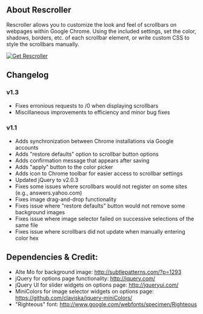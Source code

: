 ## About Rescroller

Rescroller allows you to customize the look and feel of scrollbars on webpages within Google Chrome. Using the included settings, set the color, shadows, borders, etc. of each scrollbar element, or write custom CSS to style the scrollbars manually.

[![Get Rescroller](https://developer.chrome.com/webstore/images/ChromeWebStore_Badge_v2_340x96.png "Get Rescroller")](https://chrome.google.com/webstore/detail/rescroller/ddehdnnhjimbggeeenghijehnpakijod)

## Changelog

### v1.3

- Fixes erronious requests to /0 when displaying scrollbars
- Miscillaneous improvements to efficiency and minor bug fixes

### v1.1

- Adds synchronization between Chrome installations via Google accounts
- Adds "restore defaults" option to scrollbar button options
- Adds confirmation message that appears after saving
- Adds "apply" button to the color picker
- Adds icon to Chrome toolbar for easier access to scrollbar settings
- Updated jQuery to v2.0.3
- Fixes some issues where scrollbars would not register on some sites (e.g., answers.yahoo.com)
- Fixes image drag-and-drop functionality
- Fixes issue where "restore defaults" button would not remove some background images
- Fixes issue where image selector failed on successive selections of the same file
- Fixes issue where scrollbars did not update when manually entering color hex

## Dependencies & Credit:

- Alte Mo for background image: <http://subtlepatterns.com/?p=1293>
- jQuery for options page functionality: <http://jquery.com/>
- jQuery UI for slider widgets on options page: <http://jqueryui.com/>
- MiniColors for image selector widgets on options page: <https://github.com/claviska/jquery-miniColors/>
- "Righteous" font: <http://www.google.com/webfonts/specimen/Righteous>